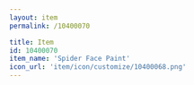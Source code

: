 ```yaml
---
layout: item
permalink: /10400070

title: Item
id: 10400070
item_name: 'Spider Face Paint'
icon_url: 'item/icon/customize/10400068.png'
---
```


